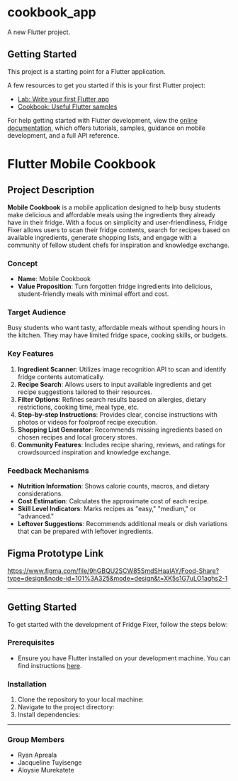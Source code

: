 # cookbook_app

A new Flutter project.

## Getting Started

This project is a starting point for a Flutter application.

A few resources to get you started if this is your first Flutter project:

- [Lab: Write your first Flutter app](https://docs.flutter.dev/get-started/codelab)
- [Cookbook: Useful Flutter samples](https://docs.flutter.dev/cookbook)

For help getting started with Flutter development, view the
[online documentation](https://docs.flutter.dev/), which offers tutorials,
samples, guidance on mobile development, and a full API reference.

#  Flutter Mobile Cookbook


## Project Description


**Mobile Cookbook** is a mobile application designed to help busy students make delicious and affordable meals using the ingredients they already have in their fridge. With a focus on simplicity and user-friendliness, Fridge Fixer allows users to scan their fridge contents, search for recipes based on available ingredients, generate shopping lists, and engage with a community of fellow student chefs for inspiration and knowledge exchange.


### Concept


- **Name**: Mobile Cookbook
- **Value Proposition**: Turn forgotten fridge ingredients into delicious, student-friendly meals with minimal effort and cost.


### Target Audience


Busy students who want tasty, affordable meals without spending hours in the kitchen. They may have limited fridge space, cooking skills, or budgets.


### Key Features


1. **Ingredient Scanner**: Utilizes image recognition API to scan and identify fridge contents automatically.
2. **Recipe Search**: Allows users to input available ingredients and get recipe suggestions tailored to their resources.
3. **Filter Options**: Refines search results based on allergies, dietary restrictions, cooking time, meal type, etc.
4. **Step-by-step Instructions**: Provides clear, concise instructions with photos or videos for foolproof recipe execution.
5. **Shopping List Generator**: Recommends missing ingredients based on chosen recipes and local grocery stores.
6. **Community Features**: Includes recipe sharing, reviews, and ratings for crowdsourced inspiration and knowledge exchange.


### Feedback Mechanisms


- **Nutrition Information**: Shows calorie counts, macros, and dietary considerations.
- **Cost Estimation**: Calculates the approximate cost of each recipe.
- **Skill Level Indicators**: Marks recipes as "easy," "medium," or "advanced."
- **Leftover Suggestions**: Recommends additional meals or dish variations that can be prepared with leftover ingredients.


## Figma Prototype Link


https://www.figma.com/file/9hGBQU2SCW85SmdSHaalAY/Food-Share?type=design&node-id=101%3A325&mode=design&t=XK5s1G7uLO1aghs2-1


---


## Getting Started


To get started with the development of Fridge Fixer, follow the steps below:


### Prerequisites


- Ensure you have Flutter installed on your development machine. You can find instructions [here](https://flutter.dev/docs/get-started/install).


### Installation


1. Clone the repository to your local machine:
2. Navigate to the project directory:
3. Install dependencies:


---


### Group Members


- Ryan Apreala
- Jacqueline Tuyisenge
- Aloysie Murekatete

